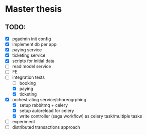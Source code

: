 # Master thesis

## TODO:
- [x] pgadmin init config
- [x] implement db per app
- [x] paying service
- [x] ticketing service
- [x] scripts for initial data
- [ ] read model service
- [ ] FE
- [ ] integration tests
    - [ ] booking
    - [x] paying
    - [x] ticketing
- [x] orchestrating service/choreogrphing
    - [x] setup rabbitmq + celery
    - [x] setup autoreload for celery
    - [x] write controller (saga workflow) as celery task/multiple tasks
- [ ] experiment
- [ ] distributed transactions approach
